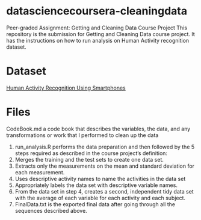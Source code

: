 # datasciencecoursera-cleaningdata

Peer-graded Assignment: Getting and Cleaning Data Course Project
This repository is the submission for Getting and Cleaning Data course project. It has the instructions on how to run analysis on Human Activity recognition dataset.

# Dataset
[Human Activity Recognition Using Smartphones
](http://archive.ics.uci.edu/ml/datasets/Human+Activity+Recognition+Using+Smartphones)
# Files
CodeBook.md a code book that describes the variables, the data, and any transformations or work that I performed to clean up the data

1. run_analysis.R performs the data preparation and then followed by the 5 steps required as described in the course project’s definition:
2. Merges the training and the test sets to create one data set.
3. Extracts only the measurements on the mean and standard deviation for each measurement.
4. Uses descriptive activity names to name the activities in the data set
5. Appropriately labels the data set with descriptive variable names.
6. From the data set in step 4, creates a second, independent tidy data set with the average of each variable for each activity and each subject.
7. FinalData.txt is the exported final data after going through all the sequences described above.
